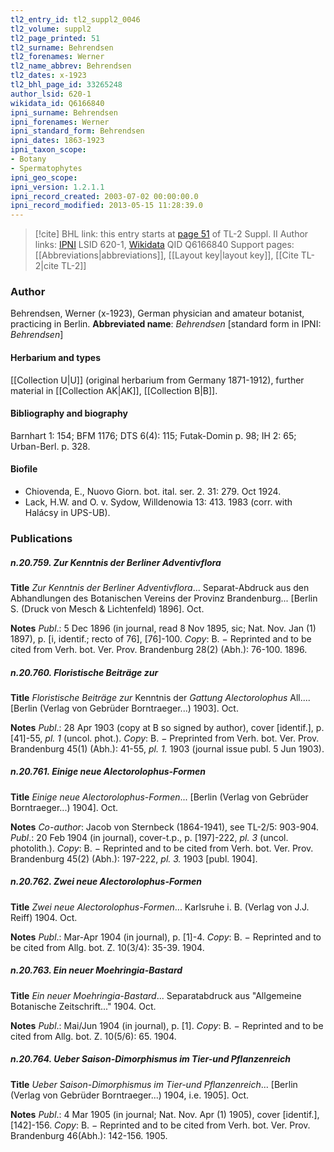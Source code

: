 ```yaml
---
tl2_entry_id: tl2_suppl2_0046
tl2_volume: suppl2
tl2_page_printed: 51
tl2_surname: Behrendsen
tl2_forenames: Werner
tl2_name_abbrev: Behrendsen
tl2_dates: x-1923
tl2_bhl_page_id: 33265248
author_lsid: 620-1
wikidata_id: Q6166840
ipni_surname: Behrendsen
ipni_forenames: Werner
ipni_standard_form: Behrendsen
ipni_dates: 1863-1923
ipni_taxon_scope: 
- Botany
- Spermatophytes
ipni_geo_scope: 
ipni_version: 1.2.1.1
ipni_record_created: 2003-07-02 00:00:00.0
ipni_record_modified: 2013-05-15 11:28:39.0
---
```


> [!cite] BHL link: this entry starts at [page 51](https://www.biodiversitylibrary.org/page/33265248) of TL-2 Suppl. II
> Author links: [IPNI](https://www.ipni.org/a/620-1) LSID 620-1, [Wikidata](https://www.wikidata.org/wiki/Q6166840) QID Q6166840
> Support pages: [[Abbreviations|abbreviations]], [[Layout key|layout key]], [[Cite TL-2|cite TL-2]]

### Author

Behrendsen, Werner (x-1923), German physician and amateur botanist, practicing in Berlin. 
**Abbreviated name**: *Behrendsen* \[standard form in IPNI: *Behrendsen*\]

#### Herbarium and types

[[Collection U|U]] (original herbarium from Germany 1871-1912), further material in [[Collection AK|AK]], [[Collection B|B]].

#### Bibliography and biography

Barnhart 1: 154; BFM 1176; DTS 6(4): 115; Futak-Domin p. 98; IH 2: 65; Urban-Berl. p. 328.

#### Biofile

- Chiovenda, E., Nuovo Giorn. bot. ital. ser. 2. 31: 279. Oct 1924.
- Lack, H.W. and O. v. Sydow, Willdenowia 13: 413. 1983 (corr. with Halácsy in UPS-UB).

### Publications

##### n.20.759. Zur Kenntnis der Berliner Adventivflora

**Title**
*Zur Kenntnis der Berliner Adventivflora*... Separat-Abdruck aus den Abhandlungen des Botanischen Vereins der Provinz Brandenburg... \[Berlin S. (Druck von Mesch & Lichtenfeld) 1896\]. Oct.

**Notes**
*Publ*.: 5 Dec 1896 (in journal, read 8 Nov 1895, sic; Nat. Nov. Jan (1) 1897), p. \[i, identif.; recto of 76\], \[76\]-100. *Copy*: B. − Reprinted and to be cited from Verh. bot. Ver. Prov. Brandenburg 28(2) (Abh.): 76-100. 1896.

##### n.20.760. Floristische Beiträge zur

**Title**
*Floristische Beiträge zur* Kenntnis der *Gattung Alectorolophus* All.... \[Berlin (Verlag von Gebrüder Borntraeger...) 1903\]. Oct.

**Notes**
*Publ*.: 28 Apr 1903 (copy at B so signed by author), cover \[identif.\], p. \[41\]-55, *pl. 1* (uncol. phot.). *Copy*: B. − Preprinted from Verh. bot. Ver. Prov. Brandenburg 45(1) (Abh.): 41-55, *pl. 1.* 1903 (journal issue publ. 5 Jun 1903).

##### n.20.761. Einige neue Alectorolophus-Formen

**Title**
*Einige neue Alectorolophus-Formen*... \[Berlin (Verlag von Gebrüder Borntraeger...) 1904\]. Oct.

**Notes**
*Co-author*: Jacob von Sternbeck (1864-1941), see TL-2/5: 903-904.
*Publ*.: 20 Feb 1904 (in journal), cover-t.p., p. \[197\]-222, *pl. 3* (uncol. photolith.). *Copy*: B. − Reprinted and to be cited from Verh. bot. Ver. Prov. Brandenburg 45(2) (Abh.): 197-222, *pl. 3.* 1903 \[publ. 1904\].

##### n.20.762. Zwei neue Alectorolophus-Formen

**Title**
*Zwei neue Alectorolophus-Formen*... Karlsruhe i. B. (Verlag von J.J. Reiff) 1904. Oct.

**Notes**
*Publ*.: Mar-Apr 1904 (in journal), p. \[1\]-4. *Copy*: B. − Reprinted and to be cited from Allg. bot. Z. 10(3/4): 35-39. 1904.

##### n.20.763. Ein neuer Moehringia-Bastard

**Title**
*Ein neuer Moehringia-Bastard*... Separatabdruck aus "Allgemeine Botanische Zeitschrift..." 1904. Oct.

**Notes**
*Publ*.: Mai/Jun 1904 (in journal), p. \[1\]. *Copy*: B. − Reprinted and to be cited from Allg. bot. Z. 10(5/6): 65. 1904.

##### n.20.764. Ueber Saison-Dimorphismus im Tier-und Pflanzenreich

**Title**
*Ueber Saison-Dimorphismus im Tier-und Pflanzenreich*... \[Berlin (Verlag von Gebrüder Borntraeger...) 1904, i.e. 1905\]. Oct.

**Notes**
*Publ*.: 4 Mar 1905 (in journal; Nat. Nov. Apr (1) 1905), cover \[identif.\], \[142\]-156. *Copy*: B. − Reprinted and to be cited from Verh. bot. Ver. Prov. Brandenburg 46(Abh.): 142-156. 1905.

